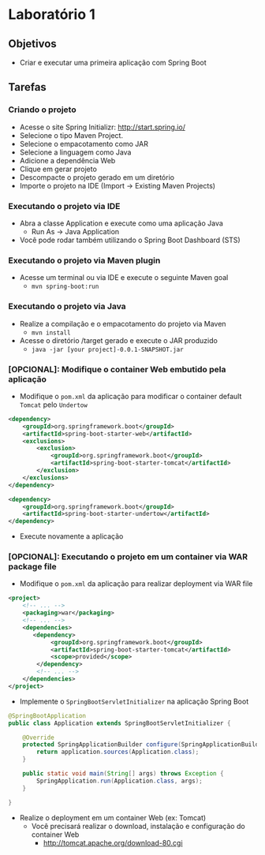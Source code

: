 # Laboratório 1

## Objetivos
- Criar e executar uma primeira aplicação com Spring Boot

## Tarefas
### Criando o projeto
- Acesse o site Spring Initializr: http://start.spring.io/
- Selecione o tipo Maven Project.
- Selecione o empacotamento como JAR
- Selecione a linguagem como Java
- Adicione a dependência Web
- Clique em gerar projeto
- Descompacte o projeto gerado em um diretório
- Importe o projeto na IDE (Import -> Existing Maven Projects)

### Executando o projeto via IDE
- Abra a classe Application e execute como uma aplicação Java 
  - Run As -> Java Application
- Você pode rodar também utilizando o Spring Boot Dashboard (STS)

### Executando o projeto via Maven plugin
- Acesse um terminal ou via IDE e execute o seguinte Maven goal
  - `mvn spring-boot:run`

### Executando o projeto via Java
- Realize a compilação e o empacotamento do projeto via Maven
  - `mvn install`
- Acesse o diretório /target gerado e execute o JAR produzido
  - `java -jar [your project]-0.0.1-SNAPSHOT.jar`

### [OPCIONAL]: Modifique o container Web embutido pela aplicação
- Modifique o `pom.xml` da aplicação para modificar o container default `Tomcat` pelo `Undertow` 
```xml
<dependency>
    <groupId>org.springframework.boot</groupId>
    <artifactId>spring-boot-starter-web</artifactId>
    <exclusions>
        <exclusion>
            <groupId>org.springframework.boot</groupId>
            <artifactId>spring-boot-starter-tomcat</artifactId>
        </exclusion>
    </exclusions>
</dependency>

<dependency>
    <groupId>org.springframework.boot</groupId>
    <artifactId>spring-boot-starter-undertow</artifactId>
</dependency>
```
- Execute novamente a aplicação

### [OPCIONAL]: Executando o projeto em um container via WAR package file
- Modifique o `pom.xml` da aplicação para realizar deployment via WAR file
```xml
<project>
    <!-- ... -->
    <packaging>war</packaging>
    <!-- ... -->
    <dependencies>
       <dependency>
            <groupId>org.springframework.boot</groupId>
            <artifactId>spring-boot-starter-tomcat</artifactId>
            <scope>provided</scope>
        </dependency>
        <!-- ... -->
    </dependencies>
</project>
```
- Implemente o `SpringBootServletInitializer` na aplicação Spring Boot
```java
@SpringBootApplication
public class Application extends SpringBootServletInitializer {

    @Override
    protected SpringApplicationBuilder configure(SpringApplicationBuilder application) {
        return application.sources(Application.class);
    }

    public static void main(String[] args) throws Exception {
        SpringApplication.run(Application.class, args);
    }

}
```
- Realize o deployment em um container Web (ex: Tomcat)
  - Você precisará realizar o download, instalação e configuração do container Web
    - http://tomcat.apache.org/download-80.cgi
